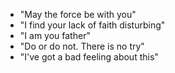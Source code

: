 
- "May the force be with you"
- "I find your lack of faith disturbing"
- "I am you father"
- "Do or do not. There is no try"
- "I've got a bad feeling about this"
